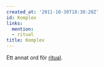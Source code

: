 ```yaml
---
created_at: '2011-10-30T18:38:20Z'
id: Komplex
links:
  mention:
  - ritual
title: Komplex
---
```


Ett annat ord för [ritual].

  [ritual]: ritual